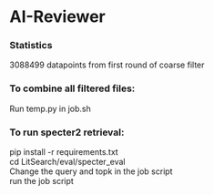 # AI-Reviewer

### Statistics
3088499 datapoints from first round of coarse filter

### To combine all filtered files:
Run temp.py in job.sh

### To run specter2 retrieval:

pip install -r requirements.txt  
cd LitSearch/eval/specter_eval  
Change the query and topk in the job script  
run the job script